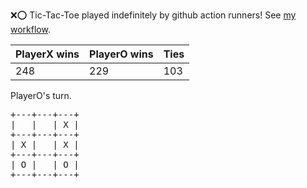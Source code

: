:x::o: Tic-Tac-Toe played indefinitely by github action runners! See [my workflow](.github/workflows/play.yaml).

|PlayerX wins|PlayerO wins|Ties|
|-|-|-|
|248|229|103|

PlayerO's turn.

<pre>
+---+---+---+
|   |   | X |
+---+---+---+
| X |   | X |
+---+---+---+
| O |   | O |
+---+---+---+
</pre>